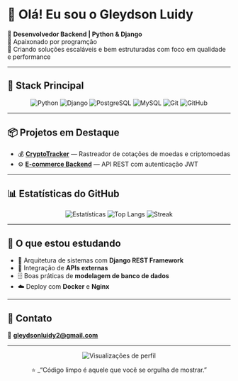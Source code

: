 
# 👋 Olá! Eu sou o Gleydson Luidy  

🎯 **Desenvolvedor Backend | Python & Django**  
💾 Apaixonado por programção  
🚀 Criando soluções escaláveis e bem estruturadas com foco em qualidade e performance  

---

## 🧰 Stack Principal

<div align="center">

![Python](https://img.shields.io/badge/-Python-3776AB?style=for-the-badge&logo=python&logoColor=white)
![Django](https://img.shields.io/badge/-Django-092E20?style=for-the-badge&logo=django&logoColor=white)
![PostgreSQL](https://img.shields.io/badge/-PostgreSQL-336791?style=for-the-badge&logo=postgresql&logoColor=white)
![MySQL](https://img.shields.io/badge/-MySQL-4479A1?style=for-the-badge&logo=mysql&logoColor=white)
![Git](https://img.shields.io/badge/-Git-F05032?style=for-the-badge&logo=git&logoColor=white)
![GitHub](https://img.shields.io/badge/-GitHub-181717?style=for-the-badge&logo=github)

</div>

---

## 📦 Projetos em Destaque

- 💰 [**CryptoTracker**](https://github.com/gleydson-silv/cotacao_moedas.git) — Rastreador de cotações de moedas e criptomoedas  
- ⚙️ [**E-commerce Backend**](https://github.com/gleydson-silv/jwt_authentication.git) — API REST com autenticação JWT

---

## 📊 Estatísticas do GitHub

<div align="center">

![Estatísticas](https://github-readme-stats.vercel.app/api?username=gleydson-silv&show_icons=true&theme=tokyonight&hide_border=true&include_all_commits=true)
![Top Langs](https://github-readme-stats.vercel.app/api/top-langs/?username=gleydson-silv&layout=compact&theme=tokyonight&hide_border=true)
![Streak](https://github-readme-streak-stats.herokuapp.com/?user=gleydson-silv&theme=tokyonight&hide_border=true)

</div>

---

## 🧠 O que estou estudando

- 🧩 Arquitetura de sistemas com **Django REST Framework**  
- 🔗 Integração de **APIs externas**  
- 🗄️ Boas práticas de **modelagem de banco de dados**  
- ☁️ Deploy com **Docker** e **Nginx**

---

## 💬 Contato

📧 **gleydsonluidy2@gmail.com**  

---

<p align="center">
  <img src="https://komarev.com/ghpvc/?username=gleydsonluidy&color=blue&style=flat-square" alt="Visualizações de perfil" />
</p>

<p align="center">
  ⭐ _“Código limpo é aquele que você se orgulha de mostrar.”
</p>
